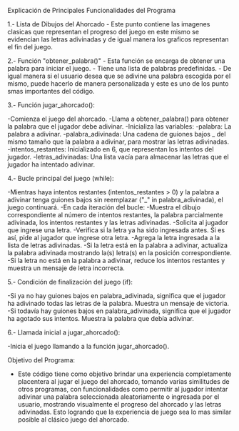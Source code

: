 Explicación de Principales Funcionalidades del Programa

1.- Lista de Dibujos del Ahorcado
    - Este punto contiene las imagenes clasicas que representan el progreso del juego 
    en este mismo se evidencian las letras adivinadas y de igual manera los graficos 
    representan el fin del juego.

2.- Función "obtener_palabra()"
    - Esta función se encarga de obtener una palabra para iniciar el juego.
    - Tiene una lista de palabras predefinidas.
    - De igual manera si el usuario desea que se adivine una palabra escogida por el mismo, puede hacerlo
      de manera personalizada y este es uno de los punto smas importantes del código.

3.- Función jugar_ahorcado():

  -Comienza el juego del ahorcado.
  -Llama a obtener_palabra() para obtener la palabra que el jugador debe adivinar.
  -Inicializa las variables:
    -palabra: La palabra a adivinar.
    -palabra_adivinada: Una cadena de guiones bajos _ del mismo tamaño que la palabra a adivinar, para mostrar las letras adivinadas.
    -intentos_restantes: Inicializado en 6, que representan los intentos del jugador.
    -letras_adivinadas: Una lista vacía para almacenar las letras que el jugador ha intentado adivinar.

4.- Bucle principal del juego (while):

  -Mientras haya intentos restantes (intentos_restantes > 0) y la palabra a adivinar tenga guiones bajos sin reemplazar ("_" in palabra_adivinada), el juego continuará.
  -En cada iteración del bucle:
    -Muestra el dibujo correspondiente al número de intentos restantes, la palabra parcialmente adivinada, los intentos restantes y las letras adivinadas.
    -Solicita al jugador que ingrese una letra.
    -Verifica si la letra ya ha sido ingresada antes. Si es así, pide al jugador que ingrese otra letra.
    -Agrega la letra ingresada a la lista de letras adivinadas.
    -Si la letra está en la palabra a adivinar, actualiza la palabra adivinada mostrando la(s) letra(s) en la posición correspondiente.
    -Si la letra no está en la palabra a adivinar, reduce los intentos restantes y muestra un mensaje de letra incorrecta.
    
5.- Condición de finalización del juego (if):

  -Si ya no hay guiones bajos en palabra_adivinada, significa que el jugador ha adivinado todas las letras de la palabra. Muestra un mensaje de victoria.
  -Si todavía hay guiones bajos en palabra_adivinada, significa que el jugador ha agotado sus intentos. Muestra la palabra que debía adivinar.
  
6.- Llamada inicial a jugar_ahorcado():

   -Inicia el juego llamando a la función jugar_ahorcado().

Objetivo del Programa:
* Este código tiene como objetivo brindar una experiencia completamente placentera al jugar el juego del ahorcado, tomando varias similitudes de otros programas,
  con funcionalidades como permitir al jugador intentar adivinar una palabra seleccionada aleatoriamente o ingresada por el usuario, mostrando visualmente el progreso del
  ahorcado y las letras adivinadas. Esto logrando que la experiencia de juego sea lo mas similar posible al clásico juego del ahorcado.
